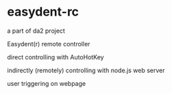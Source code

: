 easydent-rc
===========

a part of da2 project

Easydent(r) remote controller

direct controlling with AutoHotKey

indirectly (remotely) controlling with node.js web server

user triggering on webpage
